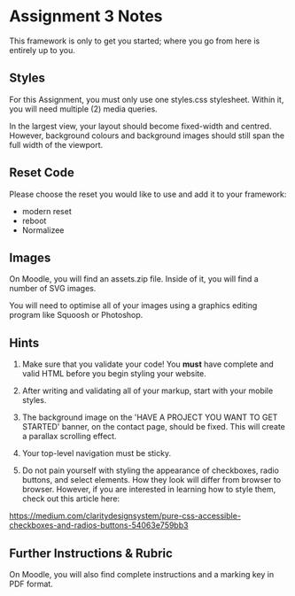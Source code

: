 # Assignment 3 Notes

This framework is only to get you started; where you go from here is entirely up to you. 


## Styles

For this Assignment, you must only use one styles.css stylesheet. Within it, you will need multiple (2) media queries.

In the largest view, your layout should become fixed-width and centred. However, background colours and background images should still span the full width of the viewport.


## Reset Code

Please choose the reset you would like to use and add it to your framework:
- modern reset
- reboot
- Normalizee

## Images

On Moodle, you will find an assets.zip file. Inside of it, you will find a number of SVG images. 

You will need to optimise all of your images using a graphics editing program like Squoosh or Photoshop. 


## Hints

1. Make sure that you validate your code! You **must** have complete and valid HTML before you begin styling your website.

2. After writing and validating all of your markup, start with your mobile styles. 

3. The background image on the 'HAVE A PROJECT YOU WANT TO GET STARTED' banner, on the contact page, should be fixed. This will create a parallax scrolling effect. 

4. Your top-level navigation must be sticky.

5. Do not pain yourself with styling the appearance of checkboxes, radio buttons, and select elements. How they look will differ from browser to browser. However, if you are interested in learning how to style them, check out this article here: 

https://medium.com/claritydesignsystem/pure-css-accessible-checkboxes-and-radios-buttons-54063e759bb3


## Further Instructions & Rubric

On Moodle, you will also find complete instructions and a marking key in PDF format.
